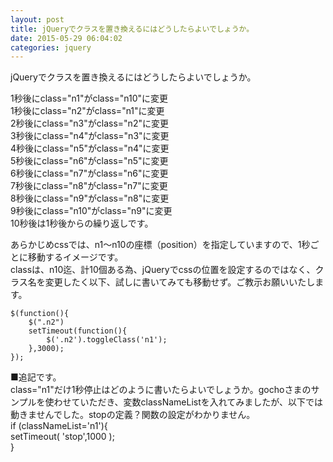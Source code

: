 ```yaml
---
layout: post
title: jQueryでクラスを置き換えるにはどうしたらよいでしょうか。
date: 2015-05-29 06:04:02
categories: jquery
---
```

<p>jQueryでクラスを置き換えるにはどうしたらよいでしょうか。</p>

<p>1秒後にclass="n1"がclass="n10"に変更<br>
1秒後にclass="n2"がclass="n1"に変更<br>
2秒後にclass="n3"がclass="n2"に変更<br>
3秒後にclass="n4"がclass="n3"に変更<br>
4秒後にclass="n5"がclass="n4"に変更<br>
5秒後にclass="n6"がclass="n5"に変更<br>
6秒後にclass="n7"がclass="n6"に変更<br>
7秒後にclass="n8"がclass="n7"に変更<br>
8秒後にclass="n9"がclass="n8"に変更<br>
9秒後にclass="n10"がclass="n9"に変更<br>
10秒後は1秒後からの繰り返しです。</p>

<p>あらかじめcssでは、n1～n10の座標（position）を指定していますので、1秒ごとに移動するイメージです。<br>
classは、n10迄、計10個ある為、jQueryでcssの位置を設定するのではなく、クラス名を変更したく以下、試しに書いてみても移動せず。ご教示お願いいたします。</p>

<pre><code>$(function(){
    $(".n2")
    setTimeout(function(){
        $('.n2').toggleClass('n1');
    },3000);
});
</code></pre>

<p>■追記です。<br>
class="n1"だけ1秒停止はどのように書いたらよいでしょうか。gochoさまのサンプルを使わせていただき、変数classNameListを入れてみましたが、以下では動きませんでした。stopの定義？関数の設定がわかりません。<br>
if (classNameList='n1'){<br>
    setTimeout( 'stop',1000 );<br>
}</p>
